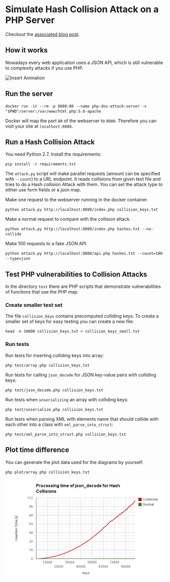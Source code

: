 # Simulate Hash Collision Attack on a PHP Server

Checkout the [associated blog post](http://lukasmartinelli.ch/web/2014/11/17/php-dos-attack-revisited.html).

## How it works

Nowadays every web application uses a JSON API, which is still vulnerable to complexity attacks if you use PHP.

![Insert Animation](http://lukasmartinelli.ch/media/hash-collisions.gif)

## Run the server

```
docker run -it --rm -p 8080:80 --name php-dos-attack-server -v "$PWD"/server:/var/www/html php:5.6-apache
```

Docker will map the port `80` of the webserver to `8080`.
Therefore you can visit your site at `localhost:8080`.

## Run a Hash Collision Attack

You need Python 2.7.
Install the requirements:

```
pip install -r requirements.txt
```

The `attack.py` script will make parallel requests (amount can be specified with `--count`)
to a URL endpoint. It reads collisions from given text file and tries to do a
Hash collision Attack with them. You can set the attack type to either use form fields
or a json map.

Make one request to the webserver running in the docker container.

```
python attack.py http://localhost:8080/index.php collision_keys.txt
```

Make a normal request to compare with the collision attack.

```
python attack.py http://localhost:8080/index.php hashes.txt --no-collide
```

Make 100 requests to a fake JSON API.

```
python attack.py http://localhost:8080/api.php hashes.txt --count=100 --type=json
```

## Test PHP vulnerabilities to Collision Attacks

In the directory `test` there are PHP scripts that demonstrate vulnerabilities of
functions that use the PHP map.

### Create smaller test set

The file `collision_keys` contains precomputed colliding keys. To create
a smaller set of keys for easy testing you can create a new file:

```
head -n 10000 collision_keys.txt > collision_keys_small.txt
```

### Run tests

Run tests for inserting colliding keys into array:

```
php test/array.php collision_keys.txt
```
Run tests for calling `json_decode` for JSON key-value pairs with colliding keys:

```
php test/json_decode.php collision_keys.txt
```
Run tests when `unserializing` an array with colliding keys:

```
php test/unserialize.php collision_keys.txt
```

Run tests when parsing XML with elements name that should collide with each other
into a class with `xml_parse_into_struct`:

```
php test/xml_parse_into_struct.php collision_keys.txt
```

## Plot time difference

You can generate the plot data used for the diagrams by yourself:

```
php plot/array.php collision_keys.txt
```

![json_decode time compared for collisions](/plot/json_decode_time.png)
